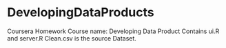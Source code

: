 # DevelopingDataProducts
Coursera Homework 
Course name: Developing Data Product
Contains ui.R and server.R 
Clean.csv is the source Dataset.
